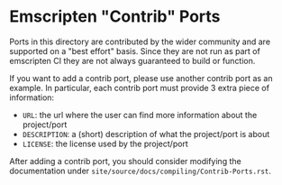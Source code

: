Emscripten "Contrib" Ports
==========================

Ports in this directory are contributed by the wider community and are
supported on a "best effort" basis.  Since they are not run as part of
emscripten CI they are not always guaranteed to build or function.

If you want to add a contrib port, please use another contrib port as 
an example. In particular, each contrib port must provide 3 extra piece
of information:

* `URL`: the url where the user can find more information about 
  the project/port
* `DESCRIPTION`: a (short) description of what the project/port 
  is about
* `LICENSE`: the license used by the project/port

After adding a contrib port, you should consider modifying the documentation 
under `site/source/docs/compiling/Contrib-Ports.rst`.